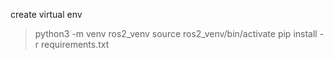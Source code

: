 

create virtual env

> python3 -m venv ros2_venv
> source ros2_venv/bin/activate
> pip install -r requirements.txt 

